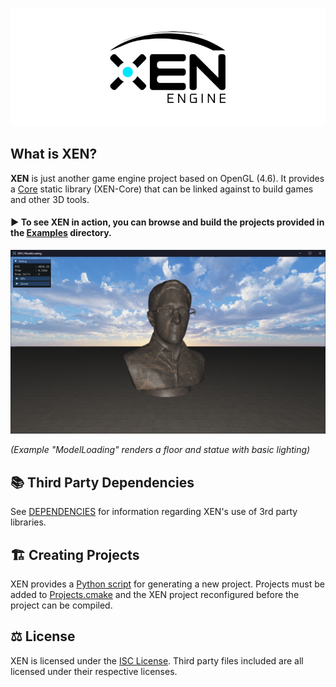 ![](Docs/XENEngineBanner.png)

## What is XEN?

**XEN** is just another game engine project based on OpenGL (4.6). It provides a [Core](Core) static library (XEN-Core)
that
can be linked against to build games and other 3D tools.

#### ▶️ To see XEN in action, you can browse and build the projects provided in the [Examples](Examples) directory.

![](Docs/ModelLoading.png)

*(Example "ModelLoading" renders a floor and statue with basic lighting)*

## 📚 Third Party Dependencies

See [DEPENDENCIES](DEPENDENCIES.md) for information regarding XEN's use of 3rd party libraries.

## 🏗️ Creating Projects

XEN provides a [Python script](Scripts/CreateNewProject.py) for generating a new project. Projects must be added
to [Projects.cmake](Projects.cmake)
and the XEN project reconfigured before the project can be compiled.

## ⚖️ License

XEN is licensed under the [ISC License](LICENSE). Third party files included are all licensed
under their respective licenses.